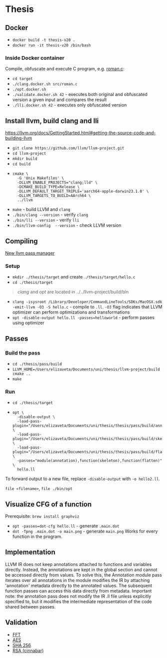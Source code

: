 # Thesis

## Docker
- `docker build -t thesis-v20 .`
- `docker run -it thesis-v20 /bin/bash`

### Inside Docker container
Compile, obfuscate and execute C program, e.g. [roman.c](target/src/roman.c):
- `cd target`
- `./clang.docker.sh src/roman.c`
- `./opt.docker.sh`
- `./validate.docker.sh 42` - executes both original and obfuscated version a given input and compares the result
- `./lli.docker.sh 42` - executes only obfuscated version

## Install llvm, build clang and lli

https://llvm.org/docs/GettingStarted.html#getting-the-source-code-and-building-llvm

- `git clone https://github.com/llvm/llvm-project.git`
- `cd llvm-project`
- `mkdir build`
- `cd build`
- ```shell
  cmake \
    -G 'Unix Makefiles' \
    -DLLVM_ENABLE_PROJECTS="clang;lld" \
    -DCMAKE_BUILD_TYPE=Release \
    -DLLVM_DEFAULT_TARGET_TRIPLE='aarch64-apple-darwin23.1.0' \
    -DLLVM_TARGETS_TO_BUILD=AArch64 \
    ../llvm
  ```
- `make` - build LLVM and `clang`
- `./bin/clang --version` - verify `clang`
- `./bin/lli --version` - verify `lli`
- `./bin/llvm-config  --version` - check LLVM version

## Compiling

[New llvm pass manager](https://llvm.org/docs/NewPassManager.html)

### Setup

- `mkdir ./thesis/target` and create `./thesis/target/hello.c`
- `cd ./thesis/target`

> _clang_ and _opt_ are located in ../../llvm-project/build/bin

- `clang -isysroot /Library/Developer/CommandLineTools/SDKs/MacOSX.sdk -emit-llvm -O3 -S hello.c` - compile to `.ll`. `-O3` flag indicates that LLVM optimizer can perform optimizations and transformations
- `opt -disable-output hello.ll -passes=helloworld` - perform passes using optimizer


## Passes

### Build the pass
- `cd ./thesis/pass/build`
- `LLVM_HOME=/Users/elizaveta/Documents/uni/thesis/llvm-project/build cmake ..`
- `make`

### Run
- `cd ./thesis/target`
- ```shell
  opt \
    -disable-output \
    -load-pass-plugin="/Users/elizaveta/Documents/uni/thesis/thesis/pass/build/annotation/libAnnotationPass.so" \
    -load-pass-plugin="/Users/elizaveta/Documents/uni/thesis/thesis/pass/build/skeleton/libSkeletonPass.so" \
    -load-pass-plugin="/Users/elizaveta/Documents/uni/thesis/thesis/pass/build/flatten/libFlattenPass.so" \
    -passes="module(annotation),function(skeleton),function(flatten)" \
    hello.ll
  ```

To forward output to a new file, replace `-disable-output` with `-o hello2.ll`.

`file <filename>`, `file ./bin/opt`

## Visualize CFG of a function
Prerequisite: `brew install graphviz`

- `opt -passes=dot-cfg hello.ll` - generate `.main.dot`
- `dot -Tpng .main.dot -o main.png` - generate `main.png`
Works for every function in the program.

## Implementation
LLVM IR does not keep annotations attached to functions and variables directly. Instead, the annotations are kept in the global section
and cannot be accessed directly from values. To solve this, the Annotation module pass iterates over all annotations in the module
modifies the IR by attaching 'annotation' metadata directly to the annotated values. The subsequent function passes can access this data
directly from metadata. Important note: the annotation pass does not modify the IR .ll file unless explicitly specified to, but it modifies
the intermediate representation of the code shared between passes.

## Validation
- [FFT](https://lloydrochester.com/post/c/example-fft/)
- [AES](https://github.com/kokke/tiny-AES-c)
- [SHA 256](https://github.com/EddieEldridge/SHA256-in-C)
- [RSA (cinnabar)](https://github.com/PascalLG/cinnabar-c)
